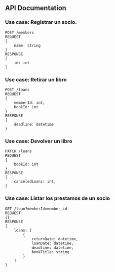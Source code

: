 ## API Documentation

### Use case: Registrar un socio.

```
POST /members
REQUEST 
{
    name: string
}
RESPONSE
{
    id: int
}
```

### Use case: Retirar un libro
```
POST /loans
REQUEST
{
    memberId: int,
    bookId: int
}
RESPONSE
{
    deadline: datetime
}
```

### Use case: Devolver un libro
```
PATCH /loans
REQUEST
{
    bookId: int
}
RESPONSE
{
    canceledLoans: int,
}
```

### Use case: Listar los prestamos de un socio
```
GET /loan?memberId=member_id
REQUEST
{}
RESPONSE
{
    loans: [
        {
            returnDate: datetime,
            loanDate: datetime,
            deadline: datetime,
            bookTitle: string
        }
    ]
}
```

